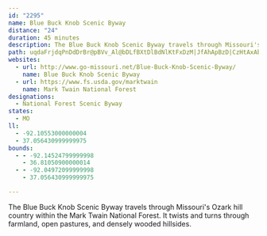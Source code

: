 ```yaml
---
id: "2295"
name: Blue Buck Knob Scenic Byway
distance: "24"
duration: 45 minutes
description: The Blue Buck Knob Scenic Byway travels through Missouri's Ozark hill country within the Mark Twain National Forest. It twists and turns through farmland, open pastures, and densely wooded hillsides.
path: uqdaFrjdqPnDdDrBr@pBVv_Al@bDLfBXtDlBdNlKtFxDzM|JfAhApBzD|CzHtAxAbAl@rA^zK^pAX|Ar@pBrBtI`RdCxD|CxBnBfA|PrFlBJtCEz@M`A_@lEeC`QmKfEmBfCYt@?bC^|D~@tKrC~E~AxBzAjCvDn@zAvD`LnC~EhDrEf@fAfDhNxE|Th@`BtA~BpO~N|@hA~@|BjIbXr@hAn@n@hAr@fD`A`\f@xVNpCl@~D`Ch@gCz@_CtJuLhBmCfC{Ch@kAxAmF~@kBb@a@|BcAfGoDvAk@vB_@fFMpI?`GaB|FqB|AQdCDnIrAjAGfBm@z@q@~@sAlAsCXeBFaC\eBx@yBT{AIeEFsBNs@|BuFFs@HgM[kBSiDDw@l@sDtBgKXuDEqB}B_Y_AyIm@gBmDoHk@oBa@uBWaCIsDBgF\{w@jVLfBHbCr@rBzAtRhVlAx@vKfDnD~BpBdAd]vSdBdBnOiRhA}@~DmAf@[vAwAbL}OxAmArAk@hCa@hM}@dBWlBo@xBkAlImFfB_@vYiDfJKfBQ~W{Gr@EpGd@hAEh@St@s@fB}Cj@a@x@]l@BlJnCt@DfAGnBg@x@k@d@aAVuBBcKPsDhBgPXaAh@gAlCmChJsHbNmIfA{A`DwHl@aAvEuFxAq@zBWv@Yn@c@lGkHdAsBlAuHbCsI~@mB|CkExBcCvCmBtMyHbB_B|@yBfA_Gf@sAvM_XrBqDvBcBnAi@t@SfCKhUHfWIvEOhCe@bC_Ahg@eXfBq@tFyAzDsAne@cQ|Bq@dC_@dfCxBpCSrGeAlCR`HxChAVzBD`C_@lCUnBNxAl@bAArAQvJkCxCg@lQQdBMlBk@jKaGlBm@xDYlHQ|CSdUmEpBKrAJ`A^|AlAhAfBjJhQh@p@xAr@rBRhRB|CKdPmA
websites:
  - url: http://www.go-missouri.net/Blue-Buck-Knob-Scenic-Byway/
    name: Blue Buck Knob Scenic Byway
  - url: https://www.fs.usda.gov/marktwain
    name: Mark Twain National Forest
designations:
  - National Forest Scenic Byway
states:
  - MO
ll:
  - -92.10553000000004
  - 37.056430999999975
bounds:
  - - -92.14524799999998
    - 36.81050900000014
  - - -92.04972099999998
    - 37.056430999999975

---
```


The Blue Buck Knob Scenic Byway travels through Missouri's Ozark hill country within the Mark Twain National Forest. It twists and turns through farmland, open pastures, and densely wooded hillsides.
